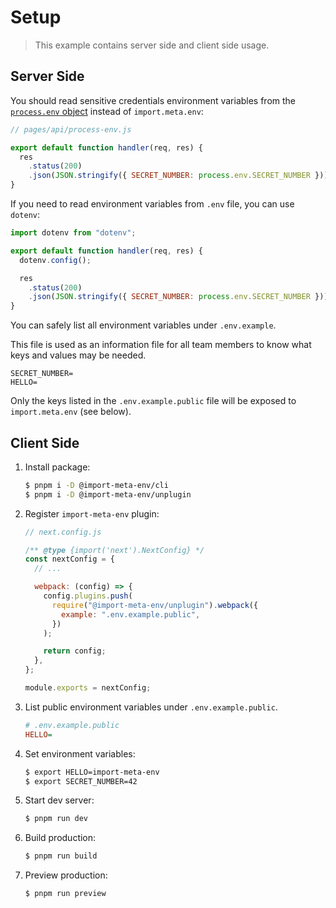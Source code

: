 # Setup

> This example contains server side and client side usage.

## Server Side

You should read sensitive credentials environment variables from the [`process.env` object](https://nodejs.org/dist/latest-v8.x/docs/api/process.html#process_process_env) instead of `import.meta.env`:

```js
// pages/api/process-env.js

export default function handler(req, res) {
  res
    .status(200)
    .json(JSON.stringify({ SECRET_NUMBER: process.env.SECRET_NUMBER }));
}
```

If you need to read environment variables from `.env` file, you can use `dotenv`:

```js
import dotenv from "dotenv";

export default function handler(req, res) {
  dotenv.config();

  res
    .status(200)
    .json(JSON.stringify({ SECRET_NUMBER: process.env.SECRET_NUMBER }));
}
```

You can safely list all environment variables under `.env.example`.

This file is used as an information file for all team members to know what keys and values may be needed.

```
SECRET_NUMBER=
HELLO=
```

Only the keys listed in the `.env.example.public` file will be exposed to `import.meta.env` (see below).

## Client Side

1. Install package:

   ```sh
   $ pnpm i -D @import-meta-env/cli
   $ pnpm i -D @import-meta-env/unplugin
   ```

1. Register `import-meta-env` plugin:

   ```js
   // next.config.js

   /** @type {import('next').NextConfig} */
   const nextConfig = {
     // ...

     webpack: (config) => {
       config.plugins.push(
         require("@import-meta-env/unplugin").webpack({
           example: ".env.example.public",
         })
       );

       return config;
     },
   };

   module.exports = nextConfig;
   ```

1. List public environment variables under `.env.example.public`.

   ```ini
   # .env.example.public
   HELLO=
   ```

1. Set environment variables:

   ```sh
   $ export HELLO=import-meta-env
   $ export SECRET_NUMBER=42
   ```

1. Start dev server:

   ```sh
   $ pnpm run dev
   ```

1. Build production:

   ```sh
   $ pnpm run build
   ```

1. Preview production:

   ```sh
   $ pnpm run preview
   ```
